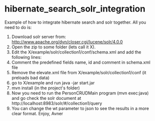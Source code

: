 hibernate_search_solr_integration
=================================

Example of how to integrate hibernate search and solr together.
All you need to do is:
1. Download solr server from: http://www.apache.org/dyn/closer.cgi/lucene/solr/4.0.0
2. Open the zip to some folder (lets call it X).
3. Edit the X/example/solr/collection1/conf/schema.xml and add the following lines:
   <!-- My fields-->
   <field name="id" type="int" indexed="true" stored="true" required="true" multiValued="false"/>
   <field name="_hibernate_class" type="text_general" indexed="true" stored="true"/>
   <field name="name" type="string" indexed="true" stored="true"/>
   <field name="comments" type="text_general" indexed="true" stored="true"/>
   <field name="age" type="int" indexed="true" stored="true"/>
4. Comment the predefined fields name, id and comment in schema.xml file
5. Remove the elevate.xml file from X/example/solr/collection1/conf (it preloads bad data)
6. go to X/example and run java -jar start.jar
7. mvn install (in the project's folder)
7. Now you need to run the PersonCRUDMain program (mvn exec:java) and go check the solr document at http://localhost:8983/solr/#/collection1/query
8. You can change the wt parameter to json to see the results in a more clear format.
Enjoy,
  Avner